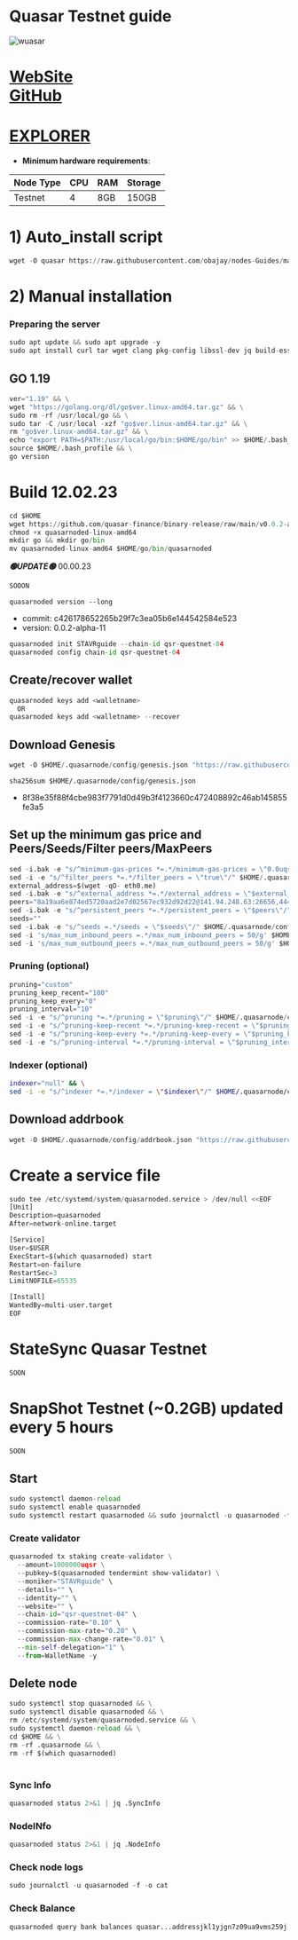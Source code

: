 # Quasar Testnet guide


![wuasar](https://user-images.githubusercontent.com/44331529/219620351-e5199eac-475e-4fc8-b851-242d7fbf9643.png)

[WebSite](https://www.quasar.fi/)\
[GitHub](https://github.com/quasar-finance)
=
[EXPLORER](https://explorer.stavr.tech/quasar-testnet/staking)
=

- **Minimum hardware requirements**:

| Node Type |CPU | RAM  | Storage  | 
|-----------|----|------|----------|
| Testnet   |   4|  8GB | 150GB    |


# 1) Auto_install script
```python
wget -O quasar https://raw.githubusercontent.com/obajay/nodes-Guides/main/Quasar/quasar && chmod +x quasar && ./quasar
```

# 2) Manual installation

### Preparing the server
```python
sudo apt update && sudo apt upgrade -y
sudo apt install curl tar wget clang pkg-config libssl-dev jq build-essential bsdmainutils git make ncdu gcc git jq chrony liblz4-tool -y
```

## GO 1.19
```python
ver="1.19" && \
wget "https://golang.org/dl/go$ver.linux-amd64.tar.gz" && \
sudo rm -rf /usr/local/go && \
sudo tar -C /usr/local -xzf "go$ver.linux-amd64.tar.gz" && \
rm "go$ver.linux-amd64.tar.gz" && \
echo "export PATH=$PATH:/usr/local/go/bin:$HOME/go/bin" >> $HOME/.bash_profile && \
source $HOME/.bash_profile && \
go version
```

# Build 12.02.23
```python
cd $HOME
wget https://github.com/quasar-finance/binary-release/raw/main/v0.0.2-alpha-11/quasarnoded-linux-amd64
chmod +x quasarnoded-linux-amd64
mkdir go && mkdir go/bin
mv quasarnoded-linux-amd64 $HOME/go/bin/quasarnoded
```

*******🟢UPDATE🟢******* 00.00.23
```python
SOOON
```

`quasarnoded version --long`
- commit: c426178652265b29f7c3ea05b6e144542584e523
- version: 0.0.2-alpha-11

```python
quasarnoded init STAVRguide --chain-id qsr-questnet-04
quasarnoded config chain-id qsr-questnet-04
```    

## Create/recover wallet
```python
quasarnoded keys add <walletname>
  OR
quasarnoded keys add <walletname> --recover
```

## Download Genesis
```python
wget -O $HOME/.quasarnode/config/genesis.json "https://raw.githubusercontent.com/obajay/nodes-Guides/main/Quasar/genesis.json"
```
`sha256sum $HOME/.quasarnode/config/genesis.json`
+ 8f38e35f88f4cbe983f7791d0d49b3f4123660c472408892c46ab145855fe3a5

## Set up the minimum gas price and Peers/Seeds/Filter peers/MaxPeers
```python
sed -i.bak -e "s/^minimum-gas-prices *=.*/minimum-gas-prices = \"0.0uqsr\"/;" ~/.quasarnode/config/app.toml
sed -i -e "s/^filter_peers *=.*/filter_peers = \"true\"/" $HOME/.quasarnode/config/config.toml
external_address=$(wget -qO- eth0.me) 
sed -i.bak -e "s/^external_address *=.*/external_address = \"$external_address:26656\"/" $HOME/.quasarnode/config/config.toml
peers="8a19aa6e874ed5720aad2e7d02567ec932d92d22@141.94.248.63:26656,444b80ce750976df59b88ac2e08d720e1dbbf230@68.183.75.239:26666,20b4f9207cdc9d0310399f848f057621f7251846@222.106.187.13:40606"
sed -i.bak -e "s/^persistent_peers *=.*/persistent_peers = \"$peers\"/" $HOME/.quasarnode/config/config.toml
seeds=""
sed -i.bak -e "s/^seeds =.*/seeds = \"$seeds\"/" $HOME/.quasarnode/config/config.toml
sed -i 's/max_num_inbound_peers =.*/max_num_inbound_peers = 50/g' $HOME/.quasarnode/config/config.toml
sed -i 's/max_num_outbound_peers =.*/max_num_outbound_peers = 50/g' $HOME/.quasarnode/config/config.toml

```
### Pruning (optional)
```python
pruning="custom"
pruning_keep_recent="100"
pruning_keep_every="0"
pruning_interval="10"
sed -i -e "s/^pruning *=.*/pruning = \"$pruning\"/" $HOME/.quasarnode/config/app.toml
sed -i -e "s/^pruning-keep-recent *=.*/pruning-keep-recent = \"$pruning_keep_recent\"/" $HOME/.quasarnode/config/app.toml
sed -i -e "s/^pruning-keep-every *=.*/pruning-keep-every = \"$pruning_keep_every\"/" $HOME/.quasarnode/config/app.toml
sed -i -e "s/^pruning-interval *=.*/pruning-interval = \"$pruning_interval\"/" $HOME/.quasarnode/config/app.toml
```
### Indexer (optional) 
```bash
indexer="null" && \
sed -i -e "s/^indexer *=.*/indexer = \"$indexer\"/" $HOME/.quasarnode/config/config.toml
```

## Download addrbook
```python
wget -O $HOME/.quasarnode/config/addrbook.json "https://raw.githubusercontent.com/obajay/nodes-Guides/main/Quasar/addrbook.json"
```

# Create a service file
```python
sudo tee /etc/systemd/system/quasarnoded.service > /dev/null <<EOF
[Unit]
Description=quasarnoded
After=network-online.target

[Service]
User=$USER
ExecStart=$(which quasarnoded) start
Restart=on-failure
RestartSec=3
LimitNOFILE=65535

[Install]
WantedBy=multi-user.target
EOF
```
# StateSync Quasar Testnet
```python
SOON
```
# SnapShot Testnet (~0.2GB) updated every 5 hours  
```python
SOON
```

## Start
```python
sudo systemctl daemon-reload
sudo systemctl enable quasarnoded
sudo systemctl restart quasarnoded && sudo journalctl -u quasarnoded -f -o cat
```

### Create validator
```python
quasarnoded tx staking create-validator \
  --amount=1000000uqsr \
  --pubkey=$(quasarnoded tendermint show-validator) \
  --moniker="STAVRguide" \
  --details="" \
  --identity="" \
  --website="" \
  --chain-id="qsr-questnet-04" \
  --commission-rate="0.10" \
  --commission-max-rate="0.20" \
  --commission-max-change-rate="0.01" \
  --min-self-delegation="1" \
  --from=WalletName -y
```

## Delete node
```python
sudo systemctl stop quasarnoded && \
sudo systemctl disable quasarnoded && \
rm /etc/systemd/system/quasarnoded.service && \
sudo systemctl daemon-reload && \
cd $HOME && \
rm -rf .quasarnode && \
rm -rf $(which quasarnoded)
```
#
### Sync Info
```python
quasarnoded status 2>&1 | jq .SyncInfo
```
### NodeINfo
```python
quasarnoded status 2>&1 | jq .NodeInfo
```
### Check node logs
```python
sudo journalctl -u quasarnoded -f -o cat
```
### Check Balance
```python
quasarnoded query bank balances quasar...addressjkl1yjgn7z09ua9vms259j
```
